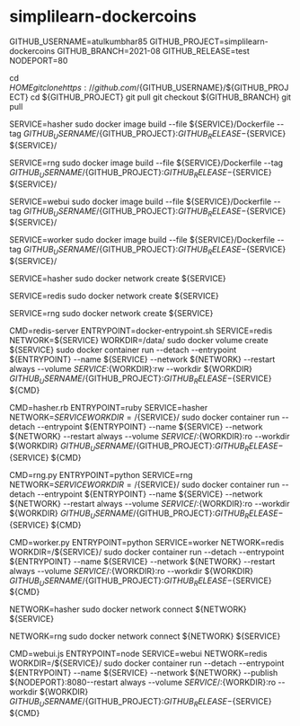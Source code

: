 # simplilearn-dockercoins
GITHUB_USERNAME=atulkumbhar85
GITHUB_PROJECT=simplilearn-dockercoins
GITHUB_BRANCH=2021-08
GITHUB_RELEASE=test
NODEPORT=80

cd ${HOME}
git clone https://github.com/${GITHUB_USERNAME}/${GITHUB_PROJECT}
cd ${GITHUB_PROJECT}
git pull
git checkout ${GITHUB_BRANCH}
git pull

SERVICE=hasher
sudo docker image build --file ${SERVICE}/Dockerfile --tag ${GITHUB_USERNAME}/${GITHUB_PROJECT}:${GITHUB_RELEASE}-${SERVICE} ${SERVICE}/

SERVICE=rng
sudo docker image build --file ${SERVICE}/Dockerfile --tag ${GITHUB_USERNAME}/${GITHUB_PROJECT}:${GITHUB_RELEASE}-${SERVICE} ${SERVICE}/

SERVICE=webui
sudo docker image build --file ${SERVICE}/Dockerfile --tag ${GITHUB_USERNAME}/${GITHUB_PROJECT}:${GITHUB_RELEASE}-${SERVICE} ${SERVICE}/

SERVICE=worker
sudo docker image build --file ${SERVICE}/Dockerfile --tag ${GITHUB_USERNAME}/${GITHUB_PROJECT}:${GITHUB_RELEASE}-${SERVICE} ${SERVICE}/

SERVICE=hasher
sudo docker network create ${SERVICE}

SERVICE=redis
sudo docker network create ${SERVICE}

SERVICE=rng
sudo docker network create ${SERVICE}

CMD=redis-server
ENTRYPOINT=docker-entrypoint.sh
SERVICE=redis
NETWORK=${SERVICE}
WORKDIR=/data/
sudo docker volume create ${SERVICE}
sudo docker container run --detach --entrypoint ${ENTRYPOINT} --name ${SERVICE} --network ${NETWORK} --restart always --volume ${SERVICE}:${WORKDIR}:rw --workdir ${WORKDIR} ${GITHUB_USERNAME}/${GITHUB_PROJECT}:${GITHUB_RELEASE}-${SERVICE} ${CMD}

CMD=hasher.rb
ENTRYPOINT=ruby
SERVICE=hasher
NETWORK=${SERVICE}
WORKDIR=/${SERVICE}/
sudo docker container run --detach --entrypoint ${ENTRYPOINT} --name ${SERVICE} --network ${NETWORK} --restart always --volume ${SERVICE}/:${WORKDIR}:ro --workdir ${WORKDIR} ${GITHUB_USERNAME}/${GITHUB_PROJECT}:${GITHUB_RELEASE}-${SERVICE} ${CMD}

CMD=rng.py
ENTRYPOINT=python
SERVICE=rng
NETWORK=${SERVICE}
WORKDIR=/${SERVICE}/
sudo docker container run --detach --entrypoint ${ENTRYPOINT} --name ${SERVICE} --network ${NETWORK} --restart always --volume ${SERVICE}/:${WORKDIR}:ro --workdir ${WORKDIR} ${GITHUB_USERNAME}/${GITHUB_PROJECT}:${GITHUB_RELEASE}-${SERVICE} ${CMD}

CMD=worker.py
ENTRYPOINT=python
SERVICE=worker
NETWORK=redis
WORKDIR=/${SERVICE}/
sudo docker container run --detach --entrypoint ${ENTRYPOINT} --name ${SERVICE} --network ${NETWORK} --restart always --volume ${SERVICE}/:${WORKDIR}:ro --workdir ${WORKDIR} ${GITHUB_USERNAME}/${GITHUB_PROJECT}:${GITHUB_RELEASE}-${SERVICE} ${CMD}

NETWORK=hasher
sudo docker network connect ${NETWORK} ${SERVICE}

NETWORK=rng
sudo docker network connect ${NETWORK} ${SERVICE}

CMD=webui.js
ENTRYPOINT=node
SERVICE=webui
NETWORK=redis
WORKDIR=/${SERVICE}/
sudo docker container run --detach --entrypoint ${ENTRYPOINT} --name ${SERVICE} --network ${NETWORK} --publish ${NODEPORT}:8080--restart always --volume ${SERVICE}/:${WORKDIR}:ro --workdir ${WORKDIR} ${GITHUB_USERNAME}/${GITHUB_PROJECT}:${GITHUB_RELEASE}-${SERVICE} ${CMD}
